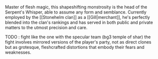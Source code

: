 Master of flesh magic, this shapeshifting monstrosity is the head of the Serpent's Whisper, able to assume any form and semblance. Currently employed by the [[Stonehelm clan]] as a [[Gill|merchant]], he's perfectly blended into the clan's rankings and has served in both public and private matters to the utmost precision and care.

TODO : fight like the one with the specular team (bg3 temple of shar)
the fight involves mirrored versions of the player's party, not as direct clones but as grotesque, fleshcrafted distortions that embody their fears and weaknesses.